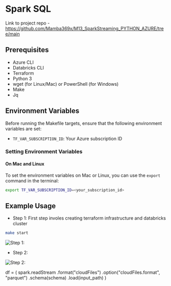 # Spark SQL

Link to project repo - https://github.com/Mamba369x/M13_SparkStreaming_PYTHON_AZURE/tree/main

## Prerequisites

- Azure CLI
- Databricks CLI
- Terraform
- Python 3
- wget (for Linux/Mac) or PowerShell (for Windows)
- Make
- Jq

## Environment Variables

Before running the Makefile targets, ensure that the following environment variables are set:

- `TF_VAR_SUBSCRIPTION_ID`: Your Azure subscription ID

### Setting Environment Variables

#### On Mac and Linux

To set the environment variables on Mac or Linux, you can use the `export` command in the terminal:

```bash
export TF_VAR_SUBSCRIPTION_ID=<your_subscription_id>
```

## Example Usage

* Step 1: First step involes creating terraform infrastructure and databricks cluster



```bash
make start
```

![Step 1:](src/terraform_created.png)

* Step 2:

![Step 2:](src/databricks_job_started.png)

df = (
    spark.readStream
    .format("cloudFiles")
    .option("cloudFiles.format", "parquet")
    .schema(schema)
    .load(input_path)
)